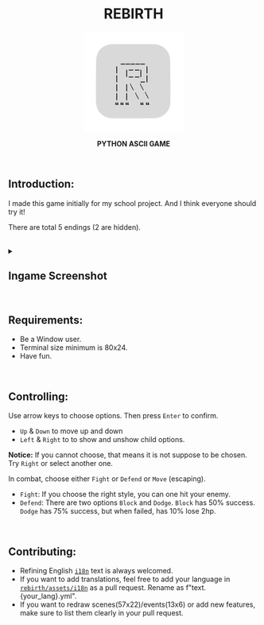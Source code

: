<div align="center">

# REBIRTH

![icon](rebirth.png)

**PYTHON ASCII GAME**

</div>

<br>

## Introduction:

I made this game initially for my school project. And I think everyone should try it!

There are total 5 endings (2 are hidden).


<br>

<details>
<summary>

## Ingame Screenshot

</summary>

![0](screenshot/0.png)
![1](screenshot/1.png)
![2](screenshot/2.png)
![3](screenshot/3.png)

</details>

<br>

## Requirements:
- Be a Window user.
- Terminal size minimum is 80x24.
- Have fun.

<br>

## Controlling:

Use arrow keys to choose options. Then press `Enter` to confirm.
- `Up` & `Down` to move up and down
- `Left` & `Right` to to show and unshow child options.

**Notice:** If you cannot choose, that means it is not suppose to be chosen. Try `Right` or select another one.

In combat, choose either `Fight` or `Defend` or `Move` (escaping).
- `Fight`: If you choose the right style, you can one hit your enemy.
- `Defend`: There are two options `Block` and `Dodge`. `Block` has 50% success. `Dodge` has 75% success, but when failed, has 10% lose 2hp.

<br>

## Contributing:

- Refining English [`i18n`](rebirth/assets/i18n/text.en.yml) text is always welcomed.
- If you want to add translations, feel free to add your language in [`rebirth/assets/i18n`](rebirth/assets/i18n) as a pull request. Rename as f"text.{your_lang}.yml".
- If you want to redraw scenes(57x22)/events(13x6) or add new features, make sure to list them clearly in your pull request.
